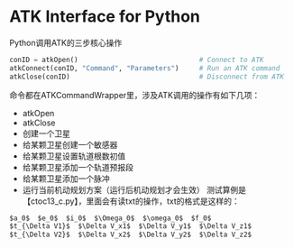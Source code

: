# ATK Interface for Python

Python调用ATK的三步核心操作
```python
conID = atkOpen()                              # Connect to ATK
atkConnect(conID, "Command", "Parameters")     # Run an ATK command
atkClose(conID)                                # Disconnect from ATK
```
命令都在ATKCommandWrapper里，涉及ATK调用的操作有如下几项：
- atkOpen
- atkClose
- 创建一个卫星
- 给某颗卫星创建一个敏感器
- 给某颗卫星设置轨道根数初值
- 给某颗卫星添加一个轨道预报段
- 给某颗卫星添加一个脉冲
- 运行当前机动规划方案（运行后机动规划才会生效）
测试算例是【ctoc13_c.py】，里面会有读txt的操作，txt的格式是这样的：

```txt
$a_0$  $e_0$  $i_0$  $\Omega_0$  $\omega_0$  $f_0$
$t_{\Delta V1}$  $\Delta V_x1$  $\Delta V_y1$  $\Delta V_z1$
$t_{\Delta V2}$  $\Delta V_x2$  $\Delta V_y2$  $\Delta V_z2$
```
